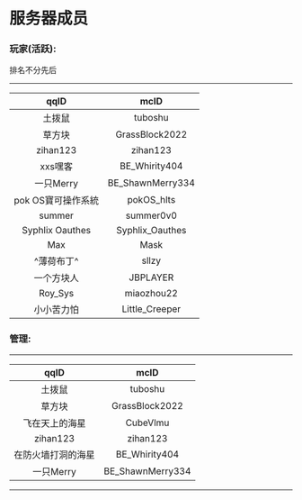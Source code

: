 # 服务器成员

### 玩家(活跃):

排名不分先后

***

|       qqID      |        mcID       |
| :-------------: | :---------------: |
|       土拨鼠       |      tuboshu      |
|       草方块       |   GrassBlock2022  |
|     zihan123    |      zihan123     |
|      xxs嘿客      |   BE\_Whirity404  |
|     一只Merry     | BE\_ShawnMerry334 |
|   pok OS寶可操作系統  |    pokOS\_hlts    |
|      summer     |     summer0v0     |
| Syphlix Oauthes |  Syphlix\_Oauthes |
|       Max       |        Mask       |
|      ^薄荷布丁^     |       sllzy       |
|      一个方块人      |      JBPLAYER     |
|     Roy\_Sys    |     miaozhou22    |
|      小小苦力怕      |  Little\_Creeper  |

### 管理: 

***

|    qqID   |        mcID       |
| :-------: | :---------------: |
|    土拨鼠    |      tuboshu      |
|    草方块    |   GrassBlock2022  |
|  飞在天上的海星  |      CubeVlmu     |
|  zihan123 |      zihan123     |
| 在防火墙打洞的海星 |   BE\_Whirity404  |
|  一只Merry  | BE\_ShawnMerry334 |

***
